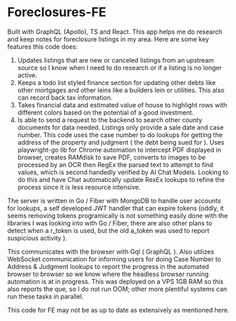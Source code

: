 # Foreclosures-FE
Built with GraphQL (Apollo), TS and React. This app helps me do research and keep notes for foreclosure listings in my area. Here are some key features this code does:
1) Updates listings that are new or canceled listings from an upstream source so I know when I need to do research or if a listing is no longer active.
2) Keeps a todo list styled finance section for updating other debts like other mortgages and other leins like a builders lein or utilities. This also can record back tax information.
3) Takes financial data and estimated value of house to highlight rows with different colors based on the potential of a good investment.
4) Is able to send a request to the backend to search other county documents for data needed. Listings only provide a sale date and case number. This code uses the case number to do lookups for getting the address of the property and judgment ( the debt being sued for ). Uses playwright-go lib for Chrome automation to intercept PDF displayed in browser, creates RAMdisk to save PDF, converts to images to be processed by an OCR then RegEx the parsed text to attempt to find values, which is second handedly verified by AI Chat Models. Looking to do this and have Chat automatically update RexEx lookups to refine the process since it is less resource intensive.


The server is written in Go / Fiber with MongoDB to handle user accounts for lookups, a self developed JWT handler that can expire tokens (oddly, it seems removing tokens programically is not something easily done with the libraries I was looking into with Go / Fiber, there are also other plans to detect when a r_token is used, but the old a_token was used to report suspicious activity ).

This communicates with the browser with Gql ( GraphQL ). Also utilizes WebSocket communication for informing users for doing Case Number to Address & Judgment lookups to report the progress in the automated browser to browser so we know where the headless browser running automation is at in progress. This was deployed on a VPS 1GB RAM so this also reports the que, so I do not run OOM; other more plentiful systems can run these tasks in parallel.


This code for FE may not be as up to date as extensively as mentioned here.
